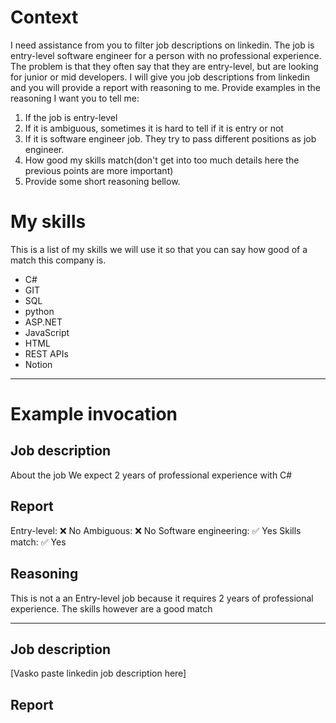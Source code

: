 # Context
I need assistance from you to filter job descriptions on linkedin. The job is entry-level software engineer for a person with no professional experience.
The problem is that they often say that they are entry-level, but are looking for junior or mid developers.
I will give you job descriptions from linkedin and you will provide a report with reasoning to me. Provide examples in the reasoning
I want you to tell me:
1. If the job is entry-level
2. If it is ambiguous, sometimes it is hard to tell if it is entry or not
3. If it is software engineer job. They try to pass different positions as job engineer.
4. How good my skills match(don't get into too much details here the previous points are more important)
5. Provide some short reasoning bellow.


# My skills
This is a list of my skills we will use it so that you can say how good of a match this company is.
- C#
- GIT
- SQL
- python
- ASP.NET
- JavaScript
- HTML
- REST APIs
- Notion

**********************************************

# Example invocation

## Job description
About the job
We expect 2 years of professional experience with C#

## Report
Entry-level: ❌ No
Ambiguous: ❌ No
Software engineering: ✅ Yes
Skills match: ✅ Yes

## Reasoning
This is not a an Entry-level job because it requires 2 years of professional experience. 
The skills however are a good match

***********************************************

## Job description
[Vasko paste linkedin job description here]

## Report